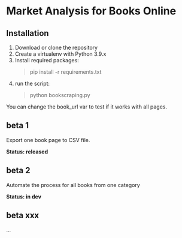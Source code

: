 # Market Analysis for Books Online

## Installation

1. Download or clone the repository
2. Create a virtualenv with Python 3.9.x
3. Install required packages:
    > pip install -r requirements.txt
4. run the script:
    > python bookscraping.py

You can change the book_url var to test if it works with all pages.

## beta 1

Export one book page to CSV file.

**Status: released**

## beta 2

Automate the process for all books from one category

**Status: in dev**

## beta xxx

...
